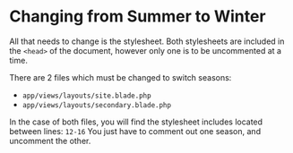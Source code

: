 # Changing from Summer to Winter

All that needs to change is the stylesheet.  Both stylesheets are included in the `<head>` of the document, however only one is to be uncommented at a time.

There are 2 files which must be changed to switch seasons:

* `app/views/layouts/site.blade.php`
* `app/views/layouts/secondary.blade.php`

In the case of both files, you will find the stylesheet includes located between lines: `12-16`
You just have to comment out one season, and uncomment the other.